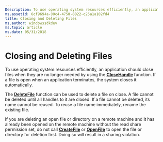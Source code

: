 ```yaml
---
Description: To use operating system resources efficiently, an application should close files when they are no longer needed by using the CloseHandle function. If a file is open when an application terminates, the system closes it automatically.
ms.assetid: 6cf9694a-00c4-4750-8822-c25a1a102fd4
title: Closing and Deleting Files
ms.author: windowssdkdev
ms.topic: article
ms.date: 05/31/2018
---
```


# Closing and Deleting Files

To use operating system resources efficiently, an application should close files when they are no longer needed by using the [**CloseHandle**](https://msdn.microsoft.com/library/windows/desktop/ms724211) function. If a file is open when an application terminates, the system closes it automatically.

The [**DeleteFile**](/windows/desktop/api/FileAPI/nf-fileapi-deletefilea) function can be used to delete a file on close. A file cannot be deleted until all handles to it are closed. If a file cannot be deleted, its name cannot be reused. To reuse a file name immediately, rename the existing file.

If you are deleting an open file or directory on a remote machine and it has already been opened on the remote machine without the read share permission set, do not call [**CreateFile**](/windows/desktop/api/FileAPI/nf-fileapi-createfilea) or [**OpenFile**](/windows/desktop/api/WinBase/nf-winbase-openfile) to open the file or directory for deletion first. Doing so will result in a sharing violation.

 

 



